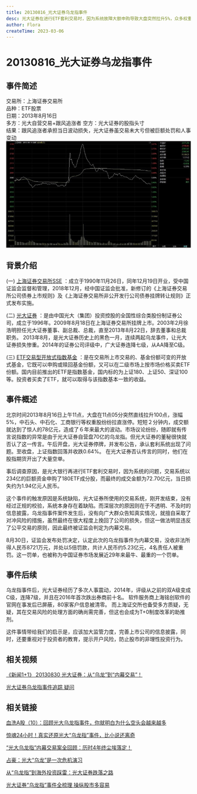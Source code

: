 ```yaml
---
title: 20130816_光大证券乌龙指事件
desc: 光大证券在进行ETF套利交易时，因为系统故障大额申购导致大盘突然拉升5%，众多权重股涨停。同时光大证券进行否认的同时在股指期货开空。午后开盘又承认套利系统出现了问题导致大盘收跌0.64%。事后，被证监会开出了5.23亿元的罚单，这也是中国证券市场发展近29年来最牛、最重的一个罚单。
author: Flora
createTime: 2023-03-06
---
```


# 20130816_光大证券乌龙指事件

## 事件简述
交易所：上海证券交易所  
品种：ETF股票  
日期：2013年8月16日  
多方：光大自营交易+跟风追涨者
空方：光大证券的股指头寸  
结果：跟风追涨者承担当日波动损失，光大证券虽交易未大亏但被巨额处罚和人事变动  
![guanda](/assets/images/guanda.jpg)

## 背景介绍
(一) [上海证券交易所SSE](https://baike.baidu.com/item/%E4%B8%8A%E6%B5%B7%E8%AF%81%E5%88%B8%E4%BA%A4%E6%98%93%E6%89%80/1247763?fromModule=lemma-qiyi_sense-lemma ) ：成立于1990年11月26日，同年12月19日开业，受中国证监会监督和管理，2018年12月，经中国证监会批准，新修订的《上海证券交易所公司债券上市规则》及《上海证券交易所非公开发行公司债券挂牌转让规则》正式发布实施。

(二) [光大证券](https://baike.baidu.com/item/%E5%85%89%E5%A4%A7%E8%AF%81%E5%88%B8%E8%82%A1%E4%BB%BD%E6%9C%89%E9%99%90%E5%85%AC%E5%8F%B8/3454111?fromtitle=%E5%85%89%E5%A4%A7%E8%AF%81%E5%88%B8&fromid=3274114&fr=aladdin#12) ：是由中国光大（集团）投资控股的全国性综合类股份制证券公司，成立于1996年。2009年8月18日在上海证券交易所挂牌上市。2003年2月徐浩明担任光大证券董事、副总裁、总裁，直至2013年8月22日，辞去董事和总裁职务。 2013年8月，是光大证券历史上的黑色一月，连续两起乌龙事件，让光大证券损失惨重。2014年的证券公司评级中，广大证券连降七级，从AA降至C级。

(三) [ETF交易型开放式指数基金](https://baike.baidu.com/item/%E4%BA%A4%E6%98%93%E5%9E%8B%E5%BC%80%E6%94%BE%E5%BC%8F%E6%8C%87%E6%95%B0%E5%9F%BA%E9%87%91/3228983?fromtitle=ETF&fromid=1672390&fr=aladdin) ：是在交易所上市交易的、基金份额可变的开放式基金，它既可以申购或赎回基金份额，又可以在二级市场上按市场价格买卖ETF份额。国内目前推出的ETF是指数基金，国内标的为上证180、上证50、深证100等。投资者买卖了ETF，就可以取得与该指数基本一致的收益。
　
## 事件概述
北京时间2013年8月16日上午11点，大盘在11点05分突然直线拉升100点，涨幅5%，中石头、中石化、工商银行等权重股纷纷拉直涨停。短短２分钟内，成交额就达到了惊人的78亿元，造成了６年来最大的波动。市场议论纷纷，随即就有传言说指数的异常是由于光大证券自营盘70亿的乌龙指。但光大证券的董秘很快就否认了这一传言。午后开盘，光大证券停牌，并发布公告，承认套利系统出现了问题。至收盘，上证指数回落并收跌0.64%。 在光大证券否认传言的同时，他们在股指期货开出了大量空单。
 
事后调查原因，是光大银行再进行ETF套利交易时，因为系统的问题，交易系统以234亿的巨额资金申购了180ETF成分股，而最终的成交金额为72.70亿元，当日损失约为1.94亿元人民币。

这个事件的触发原因是系统缺陷，光大证券所使用的交易系统，刚开发结束，没有经过正规的校验，系统本身存在着缺陷。而深层次的原因则在于不透明、不及时的信息披露，乌龙指事件案件发生后，没有向广大群众告知真实情况，就擅自采取了对冲风险的措施，虽然最终在很大程度上挽回了公司的损失，但这一做法明显违反了公平交易的原则，因此最终被证监会判定为内幕交易。

8月30日，证监会发布处罚决定，认定此次的乌龙指事件为内幕交易，没收非法所得人民币8721万元，并处以5倍罚款，共计人民币约5.23亿元，4名责任人被重罚。这一罚单，也被称为中国证券市场发展近29年来最牛、最重的一个罚单。

## 事件后续
乌龙指事件后，光大证券经历了多次人事震动，2014年，评级从之前的双A级变成C级，连降7级，并且在2016年首次跌出券商前十名。
软件服务商上海铭创软件的官网在事发后已屏蔽，80家客户信息被清零。
而上海证交所也备受多方质疑，无疑，其在交易风险的处理方面的确尚需完善，但这也会成为T+0制度改革的助推剂。

这件事情带给我们的启示是，应该加大监管力度，完善上市公司的信息披露，同时，还要重视对于投资者的教育，提示开户风险，防止股市的非理性投资行为。
	
## 相关视频　　
[《新闻1+1》 20130830 光大证券：从“乌龙”到“内幕交易”！](https://tv.cctv.com/2013/08/30/VIDE1377872399806259.shtml )
			
[光大证券乌龙指事件追踪 疑问](https://v.qq.com/x/page/n0012jnxi1y.html)
　　
## 相关链接　　
[血洗A股（10）：回顾光大乌龙指事件，你就明白为什么空头会越来越多](https://www.jiemian.com/article/346467.html)
			 
[惊魂24小时！真实还原光大“乌龙指”事件，比小说还离奇](https://weibo.com/ttarticle/p/show?id=2309404567216615194662)
			 
[“光大乌龙指”内幕交易案全回顾：历时4年终尘埃落定！](https://www.sohu.com/a/201371515_313170)
			 
[占豪：光大“乌龙”是一次危机演习](https://www.guancha.cn/ZhanHao/2013_08_20_166810.shtml)
			 
[从“乌龙指”到海外投资踩雷：光大证券跌落之路](https://finance.ifeng.com/c/7lXKjrWnmwp)
			 
[光大证券“乌龙指”事件全梳理 操纵股市多容易](http://finance.ce.cn/rolling/201308/16/t20130816_1228181.shtml)
　　
